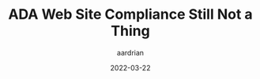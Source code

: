 ---
author: aardrian
date: 2022-03-22
permalink: false
tags:
  - accessibility
  - compliance
target_url: https://adrianroselli.com/2022/03/ada-web-site-compliance-still-not-a-thing.html
title: ADA Web Site Compliance Still Not a Thing
---